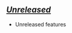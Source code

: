 ## [_Unreleased_](https://github.com/freckle/asana-hs/compare/v0.0.0.0...main)

- Unreleased features

